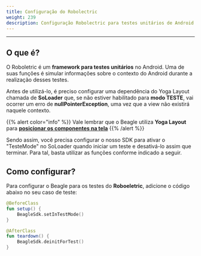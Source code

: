 ```yaml
---
title: Configuração do Robolectric
weight: 239
description: Configuração Robolectric para testes unitários de Android
---
```


---

## O que é?

O Roboletric é um **framework para testes unitários** no Android. Uma de suas funções é simular informações  sobre o contexto do Android durante a realização desses testes. 

Antes de utilizá-lo, é preciso configurar uma dependência do Yoga Layout chamada de **SoLoader** que, se não estiver habilitado para **modo TESTE**, vai ocorrer um erro de **nullPointerException**, uma vez que a view não existirá naquele contexto. 

{{% alert color="info" %}}
Vale lembrar que o Beagle utiliza **Yoga Layout** para [**posicionar os componentes na tela**](../../../features/posicionamento-de-componentes/)
{{% /alert %}}

Sendo assim, você precisa configurar o nosso SDK para ativar o "TesteMode" no SoLoader quando iniciar um teste e desativá-lo assim que terminar. Para tal, basta utilizar as funções conforme indicado a seguir. 

## Como configurar? 

Para configurar o Beagle  para os testes do **Roboeletric**, adicione o código abaixo no seu caso de teste: 

```kotlin
@BeforeClass
fun setup() {
    BeagleSdk.setInTestMode()
}

@AfterClass 
fun teardown() {
    BeagleSdk.deinitForTest()
}
```
